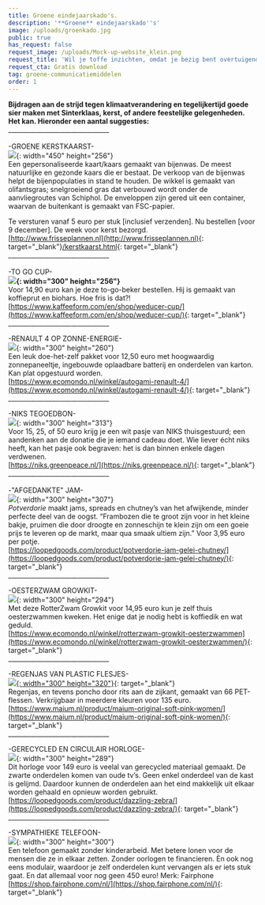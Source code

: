 ```yaml
---
title: Groene eindejaarskado's.
description: '**Groene** eindejaarskado''s'
image: /uploads/groenkado.jpg
public: true
has_request: false
request_image: /uploads/Mock-up-website_klein.png
request_title: 'Wil je toffe inzichten, omdat je bezig bent overtuigende content te creëren?'
request_cta: Gratis download
tag: groene-communicatiemiddelen
order: 1
---
```


**Bijdragen aan de strijd tegen klimaatverandering en tegelijkertijd goede sier maken met Sinterklaas, kerst, of andere feestelijke gelegenheden. Het kan. Hieronder een aantal suggesties:**<br>\_\_\_\_\_\_\_\_\_\_\_\_\_\_\_\_\_\_\_\_\_\_\_\_\_\_\_\_\_\_\_\_<br><br>\-GROENE KERSTKAARST-<br>![](/uploads/kerstkaarst-4.gif){: width="450" height="256"}<br>Een gepersonaliseerde kaart/kaars gemaakt van bijenwas. De meest natuurlijke en gezonde kaars die er bestaat. De verkoop van de bijenwas helpt de bijenpopulaties in stand te houden. De wikkel is gemaakt van olifantsgras; snelgroeiend gras dat verbouwd wordt onder de aanvliegroutes van Schiphol. De enveloppen zijn gered uit een container, waarvan de buitenkant is gemaakt van FSC-papier.&nbsp;

Te versturen vanaf 5 euro per stuk \[inclusief verzenden\]. Nu bestellen \[voor 9 december\]. De week voor kerst bezorgd.<br>[http://www.frisseplannen.nl](http://www.frisseplannen.nl){: target="_blank"}[/kerstkaarst.html](http://www.frisseplannen.nl/kerstkaarst.html){: target="_blank"}<br>\_\_\_\_\_\_\_\_\_\_\_\_\_\_\_\_\_\_\_\_\_\_\_\_\_\_\_\_\_\_\_\_<br><br>\-TO GO CUP-<br>**![](/uploads/kaffeeform-kaffeesatz-tasse-cup-weducer-hero-600x480-3.jpg){: width="300" height="256"}**<br>Voor 14,90 euro kan je deze to-go-beker bestellen. Hij is gemaakt van koffieprut en biohars. Hoe fris is dat?\!<br>[https://www.kaffeeform.com/en/shop/weducer-cup/](https://www.kaffeeform.com/en/shop/weducer-cup/){: target="_blank"}<br>\_\_\_\_\_\_\_\_\_\_\_\_\_\_\_\_\_\_\_\_\_\_\_\_\_\_\_\_\_\_\_\_

\-RENAULT 4 OP ZONNE-ENERGIE-<br>![](/uploads/auto.JPG){: width="300" height="260"}<br>Een leuk doe-het-zelf pakket voor 12,50 euro met hoogwaardig zonnepaneeltje, ingebouwde oplaadbare batterij en onderdelen van karton. Kan plat opgestuurd worden.<br>[https://www.ecomondo.nl/winkel/autogami-renault-4/](https://www.ecomondo.nl/winkel/autogami-renault-4/){: target="_blank"}<br>\_\_\_\_\_\_\_\_\_\_\_\_\_\_\_\_\_\_\_\_\_\_\_\_\_\_\_\_\_\_\_\_

\-NIKS TEGOEDBON-<br>![](/uploads/bon-niks-2.jpg){: width="300" height="313"}<br>Voor 15, 25, of 50 euro krijg je een wit pasje van NIKS thuisgestuurd; een aandenken aan de donatie die je iemand cadeau doet. Wie liever &eacute;cht niks heeft, kan het pasje ook begraven: het is dan binnen enkele dagen verdwenen.<br>[https://niks.greenpeace.nl/](https://niks.greenpeace.nl/){: target="_blank"}<br>\_\_\_\_\_\_\_\_\_\_\_\_\_\_\_\_\_\_\_\_\_\_\_\_\_\_\_\_\_\_\_\_<br><br>\-"AFGEDANKTE" JAM-<br>![](/uploads/potverdorie-rozenbottelcranberrygembergelei-product-1200x1200.jpg){: width="300" height="307"}<br>*Potverdorie* maakt jams, spreads en chutney’s van het afwijkende, minder perfecte deel van de oogst. “Frambozen die te groot zijn voor in het kleine bakje, pruimen die door droogte en zonneschijn te klein zijn om een goeie prijs te leveren op de markt, maar qua smaak ultiem zijn.” Voor 3,95 euro per potje.<br>[https://loopedgoods.com/product/potverdorie-jam-gelei-chutney/](https://loopedgoods.com/product/potverdorie-jam-gelei-chutney/){: target="_blank"}<br>\_\_\_\_\_\_\_\_\_\_\_\_\_\_\_\_\_\_\_\_\_\_\_\_\_\_\_\_\_\_\_\_

\-OESTERZWAM GROWKIT-<br>![](/uploads/zwam.JPG){: width="300" height="294"}<br>Met deze RotterZwam Growkit voor 14,95 euro kun je zelf thuis oesterzwammen kweken. Het enige dat je nodig hebt is koffiedik en wat geduld.&nbsp;<br>[https://www.ecomondo.nl/winkel/rotterzwam-growkit-oesterzwammen](https://www.ecomondo.nl/winkel/rotterzwam-growkit-oesterzwammen/){: target="_blank"}<br>\_\_\_\_\_\_\_\_\_\_\_\_\_\_\_\_\_\_\_\_\_\_\_\_\_\_\_\_\_\_\_\_

\-REGENJAS VAN PLASTIC FLESJES-<br>[![](/uploads/regenjas.jpg){: width="300" height="320"}](https://www.ecomondo.nl/winkel/rotterzwam-growkit-oesterzwammen/){: target="_blank"}<br>Regenjas, en tevens poncho door rits aan de zijkant, gemaakt van 66 PET-flessen. Verkrijgbaar in meerdere kleuren voor 135 euro.<br>[https://www.maium.nl/product/maium-original-soft-pink-women/](https://www.maium.nl/product/maium-original-soft-pink-women/){: target="_blank"}<br>\_\_\_\_\_\_\_\_\_\_\_\_\_\_\_\_\_\_\_\_\_\_\_\_\_\_\_\_\_\_\_\_

\-GERECYCLED EN CIRCULAIR HORLOGE-<br>![](/uploads/zebra-1-looped.png){: width="300" height="289"}<br>Dit horloge voor 149 euro is veelal van gerecycled materiaal gemaakt. De zwarte onderdelen komen van oude tv’s. Geen enkel onderdeel van de kast is gelijmd. Daardoor kunnen de onderdelen aan het eind makkelijk uit elkaar worden gehaald en opnieuw worden gebruikt.<br>[https://loopedgoods.com/product/dazzling-zebra/](https://loopedgoods.com/product/dazzling-zebra/){: target="_blank"}<br>\_\_\_\_\_\_\_\_\_\_\_\_\_\_\_\_\_\_\_\_\_\_\_\_\_\_\_\_\_\_\_\_

\-SYMPATHIEKE TELEFOON-&nbsp;<br>![](/uploads/fairphone.jpg){: width="300" height="300"}<br>Een telefoon gemaakt zonder kinderarbeid. Met betere lonen voor de mensen die ze in elkaar zetten. Zonder oorlogen te financieren. &Egrave;n ook nog eens modulair, waardoor je zelf onderdelen kunt vervangen als er iets stuk gaat. En dat allemaal voor nog geen 450 euro\! Merk: Fairphone<br>[https://shop.fairphone.com/nl/](https://shop.fairphone.com/nl/){: target="_blank"}

&nbsp;